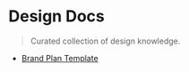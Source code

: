 
# Design Docs

> Curated collection of design knowledge.

* [Brand Plan Template](brand-plan-template.md)




